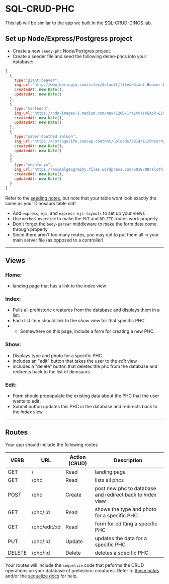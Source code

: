 # SQL-CRUD-PHC

This lab will be similar to the app we built in the [SQL-CRUD-DINOS lab](https://github.com/WDI-SEA/SQL-CRUD-DINOS).

## Set up Node/Express/Postgress project

* Create a new `seedy-phc` Node/Postgres project.
* Create a seeder file and seed the following demo-phcs into your database:

```js
[
  {
    type:"giant beaver",
    img_url:"http://www.beringia.com/sites/default/files/Giant-Beaver-banner.jpg",
    createdAt: new Date(),
    updatedAt: new Date()
  },
  {
    type:"mastodon",
    img_url:"https://cdn-images-1.medium.com/max/1200/1*a2VvYsKGApR-E1SnT5O7yQ.jpeg",
    createdAt: new Date(),
    updatedAt: new Date()
  },
  {
    type:"saber-toothed salmon",
    img_url:"https://cottagelife.com/wp-content/uploads/2014/11/Oncorhynchus_rastrosus.jpg",
    createdAt: new Date(),
    updatedAt: new Date()
  },
  {
    type:"megalonyx",
    img_url:"https://animalgeography.files.wordpress.com/2018/08/sloth-banner-e1535192925361.jpg?w=584&h=325",
    createdAt: new Date(),
    updatedAt: new Date()
  }
]
```
Refer to the [seeding notes](https://gawdiseattle.gitbooks.io/wdi/content/05-node-express/express-sequelize/seeding.html), but note that your table wont look exactly the same as your Dinosaurs table did!

* Add `express`, `ejs`, and `express-ejs-layouts` to set up your views
* Use `method-override` to make the `PUT` and `DELETE` routes work properly
* Don't forget the `body-parser` middleware to make the form data come through properly
* Since there aren't too many routes, you may opt to put them all in your main server file (as opposed to a controller)

---

## Views

### Home: 
* landing page that has a link to the _index_ view

### Index: 
* Pulls all prehistoric creatures from the database and displays them in a list.
* Each list item should link to the _show_ view for that specific PHC
* * Somewhere on this page, include a form for creating a new PHC.

### Show:
* Displays type and photo for a specific PHC.
* includes an "edit" button that takes the user to the _edit_ view
* includes a "delete" button that deletes the phc from the database and redirects back to the list of dinosaurs

### Edit:
* Form should prepopulate the existing data about the PHC that the user wants to edit.
* Submit button updates this PHC in the database and redirects back to the _index_ view.

---

## Routes

Your app should include the following routes

| VERB | URL | Action (CRUD) | Description |
|------|-----|---------------|-------------|
| GET | / | Read | landing page |
| GET | /phc | Read | lists all phcs |
| POST | /phc | Create | post new phc to database and redirect back to _index_ view |
| GET | /phc/:id | Read | shows the type and photo for a specific PHC |
| GET | /phc/edit/:id | Read | form for editting a specific PHC |
| PUT | /phc/:id | Update | updates the data for a specific PHC |
| DELETE | /phc/:id | Delete | deletes a specific PHC |

Your routes will include the `sequelize` code that peforms the CRUD operations on your database of prehistoric creatures. Refer to [these notes](https://gawdiseattle.gitbooks.io/wdi/05-node-express/express-sequelize/04usingmodels.html) and/or the [sequelize docs](http://docs.sequelizejs.com/manual/tutorial/models-usage.html) for help.
